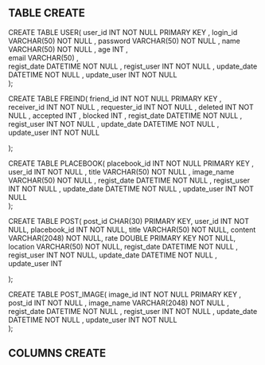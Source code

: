 ## TABLE CREATE
CREATE TABLE USER(
 user_id      INT          NOT NULL   PRIMARY KEY ,
 login_id     VARCHAR(50)  NOT NULL  ,
 password     VARCHAR(50)  NOT NULL  ,
 name         VARCHAR(50)  NOT NULL  ,
 age          INT                    ,            
 email        VARCHAR(50)            ,           
 regist_date  DATETIME     NOT NULL  ,
 regist_user  INT          NOT NULL  ,
 update_date  DATETIME     NOT NULL  ,
 update_user  INT          NOT NULL  
 );

CREATE TABLE FREIND(
 friend_id     INT         NOT NULL    PRIMARY KEY  ,
 receiver_id   INT         NOT NULL       ,
 requester_id  INT         NOT NULL       ,
 deleted       INT         NOT NULL       ,
 accepted      INT              ,
 blocked       INT              ,
 regist_date   DATETIME    NOT NULL   ,
 regist_user   INT         NOT NULL   ,
 update_date   DATETIME    NOT NULL   ,
 update_user   INT         NOT NULL   

);

CREATE TABLE PLACEBOOK(
placebook_id  INT          NOT NULL   PRIMARY KEY  ,
user_id       INT          NOT NULL    ,
title         VARCHAR(50)  NOT NULL    ,
image_name    VARCHAR(50)  NOT NULL    ,
regist_date   DATETIME     NOT NULL    ,
regist_user   INT          NOT NULL    ,
update_date   DATETIME     NOT NULL    ,
update_user   INT          NOT NULL    
);

CREATE TABLE POST(
	post_id	        CHAR(30)  PRIMARY KEY,
    user_id	        INT  NOT NULL,
    placebook_id    INT  NOT NULL,
    title      	    VARCHAR(50)  NOT NULL,
    content	        VARCHAR(2048) NOT NULL,
    rate	        DOUBLE PRIMARY KEY NOT NULL,
    location	    VARCHAR(50) NOT NULL,
    regist_date     DATETIME NOT NULL ,
	regist_user     INT  NOT NULL,
	update_date     DATETIME NOT NULL ,
	update_user     INT       

);

CREATE TABLE POST_IMAGE(
	image_id     INT          NOT NULL   PRIMARY KEY ,
	post_id      INT          NOT NULL      ,
	image_name   VARCHAR(2048)  NOT NULL    ,
	regist_date  DATETIME     NOT NULL      ,
	regist_user  INT          NOT NULL      ,
	update_date  DATETIME     NOT NULL      ,
	update_user  INT          NOT NULL      
);

## COLUMNS CREATE


